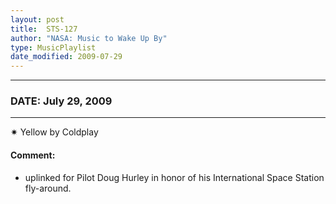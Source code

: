 ```yaml
---
layout: post
title:  STS-127
author: "NASA: Music to Wake Up By"
type: MusicPlaylist
date_modified: 2009-07-29
---
```


----
### DATE: July 29, 2009
----
✷ Yellow by Coldplay

#### Comment:
* uplinked for Pilot Doug Hurley in honor of his International Space Station fly-around.

